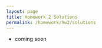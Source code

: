 ```yaml
---
layout: page
title: Homework 2 Solutions
permalink: /homework/hw2/solutions
---
```


* coming soon


